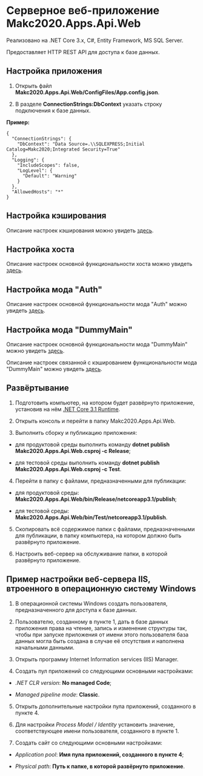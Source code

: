 # Серверное веб-приложение Makc2020.Apps.Api.Web

Реализовано на .NET Core 3.x, C#, Entity Framework, MS SQL Server.

Предоставляет HTTP REST API для доступа к базе данных.

## Настройка приложения

1. Открыть файл **Makc2020.Apps.Api.Web/ConfigFiles/App.config.json**.

2. В разделе **ConnectionStrings:DbContext** указать строку подключения к базе данных.

**Пример:**

    {
      "ConnectionStrings": {
        "DbContext": "Data Source=.\\SQLEXPRESS;Initial Catalog=Makc2020;Integrated Security=True"
      },
      "Logging": {
        "IncludeScopes": false,
        "LogLevel": {
          "Default": "Warning"
        }
      },
      "AllowedHosts": "*"
    }

## Настройка кэширования

Описание настроек кэширования можно увидеть
[здесь](../Makc2020.Core.Caching/README.md).

## Настройка хоста

Описание настроек основной функциональности хоста можно увидеть
[здесь](../Makc2020.Host.Base/README.md).

## Настройка мода "Auth"

Описание настроек основной функциональности мода "Auth" можно увидеть
[здесь](../Makc2020.Mods.Auth.Base/README.md).

## Настройка мода "DummyMain"

Описание настроек основной функциональности мода "DummyMain" можно увидеть
[здесь](../Makc2020.Mods.DummyMain.Base/README.md).

Описание настроек связанной с кэшированием функциональности мода "DummyMain" можно увидеть
[здесь](../Makc2020.Mods.DummyMain.Caching/README.md).

## Развёртывание

1. Подготовить компьютер, на котором будет развёрнуто приложение, установив на нём
[.NET Core 3.1 Runtime](https://dotnet.microsoft.com/download/dotnet-core/3.1).

2. Открыть консоль и перейти в папку Makc2020.Apps.Api.Web.

3. Выполнить сборку и публикацию приложения:
 
- для продуктовой среды выполнить команду **dotnet publish Makc2020.Apps.Api.Web.csproj -c Release**;

- для тестовой среды выполнить команду **dotnet publish Makc2020.Apps.Api.Web.csproj -c Test**. 

4. Перейти в папку с файлами, предназначенными для публикации:
 
- для продуктовой среды: **Makc2020.Apps.Api.Web/bin/Release/netcoreapp3.1/publish**;

- для тестовой среды: **Makc2020.Apps.Api.Web/bin/Test/netcoreapp3.1/publish**.

5. Скопировать всё содержимое папки с файлами, предназначенными для публикации,
в папку компьютера, на котором должно быть развёрнуто приложение.

6. Настроить веб-сервер на обслуживание папки, в которой развёрнуто приложение.

## Пример настройки веб-сервера IIS, втроенного в операционную систему Windows

1. В операционной системы Windows создать пользователя, предназначенного для 
доступа к базе данных.

2. Пользователю, созданному в пункте 1, дать в базе данных приложения права на чтение, 
запись и изменение структуры так, чтобы при запуске приложения от имени этого пользователя
база данных могла быть создана в случае её отсутствия и наполнена начальными данными.  

3. Открыть программу Internet Information services (IIS) Manager.

4. Создать пул приложений со следующими основными настройками:

- *.NET CLR version*: **No managed Code**;

- *Managed pipeline mode*: **Classic**.

5. Открыть дополнительные настройки пула приложений, созданного в пункте 4.

6. Для настройки *Process Model / Identity* установить значение, соответствующее
имени пользователя, созданного в пункте 1.

7. Создать сайт со следующими основными настройками:

- *Application pool*: **Имя пула приложений, созданного в пункте 4**;

- *Physical path*: **Путь к папке, в которой развёрнуто приложение**.
